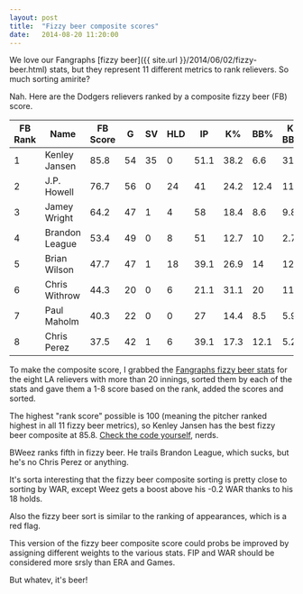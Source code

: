 ```yaml
---
layout: post
title:  "Fizzy beer composite scores"
date:   2014-08-20 11:20:00
---
```


We love our Fangraphs [fizzy beer]({{ site.url }}/2014/06/02/fizzy-beer.html) stats, but they represent 11 different metrics to rank relievers. So much sorting amirite?

Nah. Here are the Dodgers relievers ranked by a composite fizzy beer (FB) score.

<table>
  <thead>
    <tr>
      <th>FB Rank</th><th>Name</th><th>FB Score</th><th>G</th><th>SV</th><th>HLD</th><th>IP</th><th>K%</th><th>BB%</th><th>K-BB%</th><th>ERA</th><th>FIP</th><th>WHIP</th><th>WAR</th>
    </tr>
  </thead>
  <tbody>
    <tr>
      <td data-title="FB Rank">1</td><td data-title="Name">Kenley Jansen</td><td data-title="FB Score">85.8</td><td data-title="G">54</td><td data-title="SV">35</td><td data-title="HLD">0</td><td data-title="IP">51.1</td><td data-title="K%">38.2</td><td data-title="BB%">6.6</td><td data-title="K-BB%">31.6</td><td data-title="ERA">2.98</td><td data-title="FIP">1.81</td><td data-title="WHIP">1.17</td><td data-title="WAR">1.7</td>
    </tr>
    <tr>
      <td data-title="FB Rank">2</td><td data-title="Name">J.P. Howell</td><td data-title="FB Score">76.7</td><td data-title="G">56</td><td data-title="SV">0</td><td data-title="HLD">24</td><td data-title="IP">41</td><td data-title="K%">24.2</td><td data-title="BB%">12.4</td><td data-title="K-BB%">11.8</td><td data-title="ERA">1.32</td><td data-title="FIP">2.77</td><td data-title="WHIP">1</td><td data-title="WAR">0.6</td>
    </tr>
    <tr>
      <td data-title="FB Rank">3</td><td data-title="Name">Jamey Wright</td><td data-title="FB Score">64.2</td><td data-title="G">47</td><td data-title="SV">1</td><td data-title="HLD">4</td><td data-title="IP">58</td><td data-title="K%">18.4</td><td data-title="BB%">8.6</td><td data-title="K-BB%">9.8</td><td data-title="ERA">3.72</td><td data-title="FIP">3.27</td><td data-title="WHIP">1.26</td><td data-title="WAR">0.3</td>
    </tr>
    <tr>
      <td data-title="FB Rank">4</td><td data-title="Name">Brandon League</td><td data-title="FB Score">53.4</td><td data-title="G">49</td><td data-title="SV">0</td><td data-title="HLD">8</td><td data-title="IP">51</td><td data-title="K%">12.7</td><td data-title="BB%">10</td><td data-title="K-BB%">2.7</td><td data-title="ERA">2.47</td><td data-title="FIP">3.45</td><td data-title="WHIP">1.43</td><td data-title="WAR">0.1</td>
    </tr>
    <tr>
      <td data-title="FB Rank">5</td><td data-title="Name">Brian Wilson</td><td data-title="FB Score">47.7</td><td data-title="G">47</td><td data-title="SV">1</td><td data-title="HLD">18</td><td data-title="IP">39.1</td><td data-title="K%">26.9</td><td data-title="BB%">14</td><td data-title="K-BB%">12.9</td><td data-title="ERA">5.26</td><td data-title="FIP">4.13</td><td data-title="WHIP">1.7</td><td data-title="WAR">-0.2</td>
    </tr>
    <tr>
      <td data-title="FB Rank">6</td><td data-title="Name">Chris Withrow</td><td data-title="FB Score">44.3</td><td data-title="G">20</td><td data-title="SV">0</td><td data-title="HLD">6</td><td data-title="IP">21.1</td><td data-title="K%">31.1</td><td data-title="BB%">20</td><td data-title="K-BB%">11.1</td><td data-title="ERA">2.95</td><td data-title="FIP">3.79</td><td data-title="WHIP">1.31</td><td data-title="WAR">-0.1</td>
    </tr>
    <tr>
      <td data-title="FB Rank">7</td><td data-title="Name">Paul Maholm</td><td data-title="FB Score">40.3</td><td data-title="G">22</td><td data-title="SV">0</td><td data-title="HLD">0</td><td data-title="IP">27</td><td data-title="K%">14.4</td><td data-title="BB%">8.5</td><td data-title="K-BB%">5.9</td><td data-title="ERA">5</td><td data-title="FIP">3.21</td><td data-title="WHIP">1.52</td><td data-title="WAR">0.1</td>
    </tr>
    <tr>
      <td data-title="FB Rank">8</td><td data-title="Name">Chris Perez</td><td data-title="FB Score">37.5</td><td data-title="G">42</td><td data-title="SV">1</td><td data-title="HLD">6</td><td data-title="IP">39.1</td><td data-title="K%">17.3</td><td data-title="BB%">12.1</td><td data-title="K-BB%">5.2</td><td data-title="ERA">5.03</td><td data-title="FIP">5.58</td><td data-title="WHIP">1.45</td><td data-title="WAR">-0.9</td>
    </tr>
  </tbody>
</table>

To make the composite score, I grabbed the [Fangraphs fizzy beer stats](http://www.fangraphs.com/leaders.aspx?pos=all&stats=rel&lg=all&qual=0&type=c,7,11,114,13,120,121,217,6,45,42,59&season=2014&month=0&season1=2014&ind=0&team=22&rost=0&age=0&filter=&players=0) for the eight LA relievers with more than 20 innings, sorted them by each of the stats and gave them a 1-8 score based on the rank, added the scores and sorted.

The highest "rank score" possible is 100 (meaning the pitcher ranked highest in all 11 fizzy beer metrics), so Kenley Jansen has the best fizzy beer composite at 85.8. [Check the code yourself](https://github.com/danhillreports/isbrianwilsonraging/blob/gh-pages/data/2014-08-20-beer-composite/), nerds.

BWeez ranks fifth in fizzy beer. He trails Brandon League, which sucks, but he's no Chris Perez or anything.

It's sorta interesting that the fizzy beer composite sorting is pretty close to sorting by WAR, except Weez gets a boost above his -0.2 WAR thanks to his 18 holds.

Also the fizzy beer sort is similar to the ranking of appearances, which is a red flag.

This version of the fizzy beer composite score could probs be improved by assigning different weights to the various stats. FIP and WAR should be considered more srsly than ERA and Games.

But whatev, it's beer!
